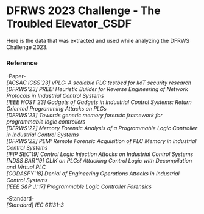 # DFRWS 2023 Challenge - The Troubled Elevator_CSDF

Here is the data that was extracted and used while analyzing the DFRWS Challenge 2023.

### Reference
-Paper-  
*[ACSAC ICSS'23] vPLC: A scalable PLC testbed for IIoT security research*  
*[DFRWS'23] PREE: Heuristic Builder for Reverse Engineering of Network Protocols in Industrial Control Systems*  
*[IEEE HOST'23] Gadgets of Gadgets in Industrial Control Systems: Return Oriented Programming Attacks on PLCs*  
*[DFRWS'23] Towards generic memory forensic framework for programmable logic controllers*  
*[DFRWS'22] Memory Forensic Analysis of a Programmable Logic Controller in Industrial Control Systems*  
*[DFRWS'22] PEM: Remote Forensic Acquisition of PLC Memory in Industrial Control Systems*  
*[IFIP SEC'19] Control Logic Injection Attacks on Industrial Control Systems*  
*[NDSS BAR'19] CLIK on PLCs! Attacking Control Logic with Decompilation and Virtual PLC*  
*[CODASPY'18] Denial of Engineering Operations Attacks in Industrial Control Systems*  
*[IEEE S&P J.'17] Programmable Logic Controller Forensics*  
  
-Standard-  
*[Standard] IEC 61131-3*
